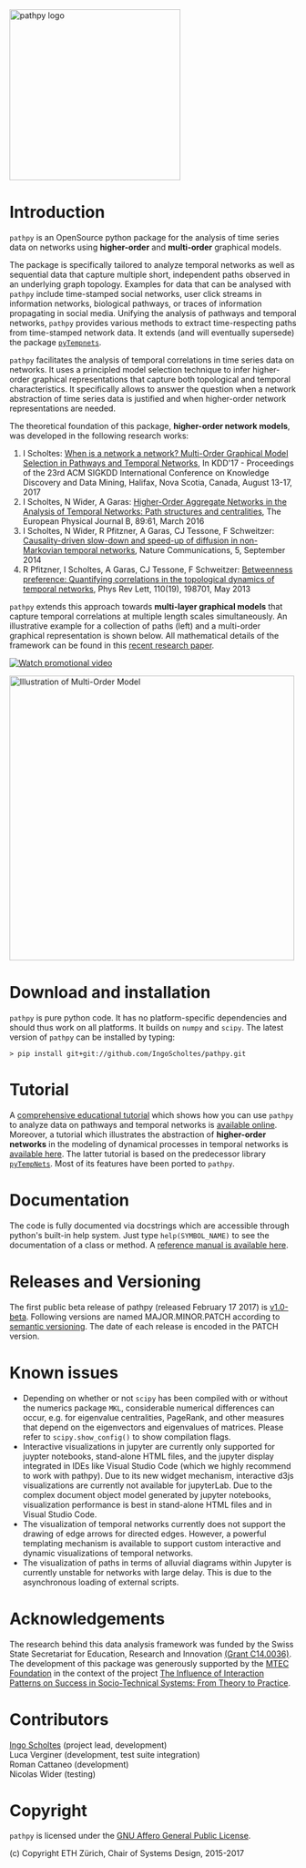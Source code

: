 <img src="https://github.com/IngoScholtes/pathpy/blob/master/pathpy_logo.png" width="300" alt="pathpy logo" />

# Introduction

`pathpy` is an OpenSource python package for the analysis of time series data on networks using **higher-order** and **multi-order** graphical models.

The package is specifically tailored to analyze temporal networks as well as sequential data that capture multiple short, independent paths observed in an underlying graph topology. 
Examples for data that can be analysed with `pathpy` include time-stamped social networks, user click streams in information networks, biological pathways, or traces of information propagating in social media. 
Unifying the analysis of pathways and temporal networks, `pathpy` provides various methods to extract time-respecting paths from time-stamped network data. 
It extends (and will eventually supersede) the package [`pyTempnets`](https://github.com/IngoScholtes/pyTempNets).

`pathpy` facilitates the analysis of temporal correlations in time series data on networks.
It uses a principled model selection technique to infer higher-order graphical representations that capture both topological and temporal characteristics. 
It specifically allows to answer the question when a network abstraction of time series data is justified and when higher-order network representations are needed.

The theoretical foundation of this package, **higher-order network models**, was developed in the following research works:

1. I Scholtes: [When is a network a network? Multi-Order Graphical Model Selection in Pathways and Temporal Networks](http://dl.acm.org/citation.cfm?id=3098145), In KDD'17 - Proceedings of the 23rd ACM SIGKDD International Conference on Knowledge Discovery and Data Mining, Halifax, Nova Scotia, Canada, August 13-17, 2017
2. I Scholtes, N Wider, A Garas: [Higher-Order Aggregate Networks in the Analysis of Temporal Networks: Path structures and centralities](http://dx.doi.org/10.1140/epjb/e2016-60663-0), The European Physical Journal B, 89:61, March 2016
3. I Scholtes, N Wider, R Pfitzner, A Garas, CJ Tessone, F Schweitzer: [Causality-driven slow-down and speed-up of diffusion in non-Markovian temporal networks](http://www.nature.com/ncomms/2014/140924/ncomms6024/full/ncomms6024.html), Nature Communications, 5, September 2014
4. R Pfitzner, I Scholtes, A Garas, CJ Tessone, F Schweitzer: [Betweenness preference: Quantifying correlations in the topological dynamics of temporal networks](http://journals.aps.org/prl/abstract/10.1103/PhysRevLett.110.198701), Phys Rev Lett, 110(19), 198701, May 2013

`pathpy` extends this approach towards **multi-layer graphical models** that capture temporal correlations at multiple length scales simultaneously. 
An illustrative example for a collection of paths (left) and a multi-order graphical representation is shown below. 
All mathematical details of the framework can be found in this [recent research paper](http://dl.acm.org/citation.cfm?id=3098145).

[![Watch promotional video](https://img.youtube.com/vi/CxJkVrD2ZlM/0.jpg)](https://www.youtube.com/watch?v=CxJkVrD2ZlM)

<img src="https://github.com/IngoScholtes/pathpy/blob/master/multiorder.png" width="500" alt="Illustration of Multi-Order Model" />

# Download and installation

`pathpy` is pure python code. It has no platform-specific dependencies and should thus work on all platforms. 
It builds on `numpy` and `scipy`. 
The latest version of `pathpy` can be installed by typing:

`> pip install git+git://github.com/IngoScholtes/pathpy.git`

# Tutorial

A [comprehensive educational tutorial](https://ingoscholtes.github.io/pathpy/tutorial.html) which shows how you can use `pathpy` to analyze data on pathways and temporal networks is [available online](https://ingoscholtes.github.io/pathpy/tutorial.html).
Moreover, a tutorial which illustrates the abstraction of **higher-order networks** in the modeling of dynamical processes in temporal networks is [available here](https://www.sg.ethz.ch/team/people/ischoltes/research-insights/temporal-networks-demo/). 
The latter tutorial is based on the predecessor library [`pyTempNets`](https://github.com/IngoScholtes/pyTempNets). Most of its features have been ported to `pathpy`.

# Documentation

The code is fully documented via docstrings which are accessible through python's built-in help system. Just type `help(SYMBOL_NAME)` to see the documentation of a class or method. A [reference manual is available here](https://ingoscholtes.github.io/pathpy/hierarchy.html).

# Releases and Versioning

The first public beta release of pathpy (released February 17 2017) is [v1.0-beta](https://github.com/IngoScholtes/pathpy/releases/tag/v1.0-beta.1). 
Following versions are named MAJOR.MINOR.PATCH according to [semantic versioning](http://semver.org/). 
The date of each release is encoded in the PATCH version.

# Known issues

- Depending on whether or not `scipy` has been compiled with or without the numerics package `MKL`, considerable numerical differences can occur, e.g. for eigenvalue centralities, PageRank, and other measures that depend on the eigenvectors and eigenvalues of matrices. Please refer to `scipy.show_config()` to show compilation flags.
- Interactive visualizations in jupyter are currently only supported for juypter notebooks, stand-alone HTML files, and the jupyter display integrated in IDEs like Visual Studio Code (which we highly recommend to work with pathpy). Due to its new widget mechanism, interactive d3js visualizations are currently not available for jupyterLab. Due to the complex document object model generated by jupyter notebooks, visualization performance is best in stand-alone HTML files and in Visual Studio Code.
- The visualization of temporal networks currently does not support the drawing of edge arrows for directed edges. However, a powerful templating mechanism is available to support custom interactive and dynamic visualizations of temporal networks.
- The visualization of paths in terms of alluvial diagrams within Jupyter is currently unstable for networks with large delay. This is due to the asynchronous loading of external scripts.

# Acknowledgements

The research behind this data analysis framework was funded by the Swiss State Secretariat for Education, Research and Innovation [(Grant C14.0036)](https://www.sg.ethz.ch/projects/seri-information-spaces/). 
The development of this package was generously supported by the [MTEC Foundation](http://www.mtec.ethz.ch/research/support/MTECFoundation.html) in the context of the project [The Influence of Interaction Patterns on Success in Socio-Technical Systems: From Theory to Practice](https://www.sg.ethz.ch/projects/mtec-interaction-patterns/).

# Contributors

[Ingo Scholtes](http://www.ingoscholtes.net) (project lead, development)  
Luca Verginer (development, test suite integration)  
Roman Cattaneo (development)  
Nicolas Wider (testing)  

# Copyright

`pathpy` is licensed under the [GNU Affero General Public License](https://choosealicense.com/licenses/agpl-3.0/).

(c) Copyright ETH Zürich, Chair of Systems Design, 2015-2017
